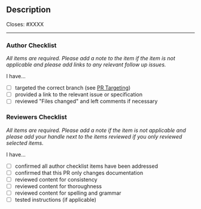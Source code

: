 ## Description

Closes: #XXXX

<!-- Add a description of the changes that this PR introduces and the files that
are the most critical to review. -->

<!-- Pull requests that sit inactive for longer than 30 days will be closed.  -->
---

### Author Checklist

*All items are required. Please add a note to the item if the item is not applicable and
please add links to any relevant follow up issues.*

I have...

- [ ] targeted the correct branch (see [PR Targeting](https://github.com/nexus-network/nexus/blob/main/CONTRIBUTING.md#pr-targeting))
- [ ] provided a link to the relevant issue or specification
- [ ] reviewed "Files changed" and left comments if necessary

### Reviewers Checklist

*All items are required. Please add a note if the item is not applicable and please add
your handle next to the items reviewed if you only reviewed selected items.*

I have...

- [ ] confirmed all author checklist items have been addressed
- [ ] confirmed that this PR only changes documentation
- [ ] reviewed content for consistency
- [ ] reviewed content for thoroughness
- [ ] reviewed content for spelling and grammar
- [ ] tested instructions (if applicable)
